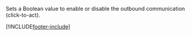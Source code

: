 Sets a Boolean value to enable or disable the outbound communication (click-to-act).

[!INCLUDE[footer-include](../../../../../includes/footer-banner.md)]